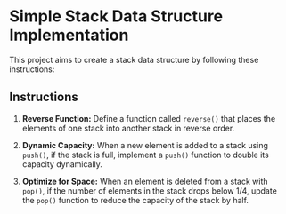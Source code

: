 # Simple Stack Data Structure Implementation

This project aims to create a stack data structure by following these instructions:

## Instructions

1. **Reverse Function:**
   Define a function called `reverse()` that places the elements of one stack into another stack in reverse order.

2. **Dynamic Capacity:**
   When a new element is added to a stack using `push()`, if the stack is full, implement a `push()` function to double its capacity dynamically.

3. **Optimize for Space:**
   When an element is deleted from a stack with `pop()`, if the number of elements in the stack drops below 1/4, update the `pop()` function to reduce the capacity of the stack by half.
